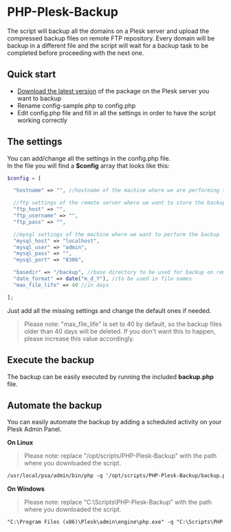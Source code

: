 # PHP-Plesk-Backup
The script will backup all the domains on a Plesk server and upload the compressed backup files on remote FTP repository. Every domain will be backup in a different file and the script will wait for a backup task to be completed before proceeding with the next one.

## Quick start
- [Download the latest version][download-link] of the package on the Plesk server you want to backup<br>
- Rename config-sample.php to config.php<br>
- Edit config.php file and fill in all the settings in order to have the script working correctly

## The settings

You can add/change all the settings in the config.php file.<br>
In the file you will find a **$config** array that looks like this:

```php
$config = [

  "hostname" => "", //hostname of the machine where we are performing the backup

  //ftp settings of the remote server where we want to store the backup
  "ftp_host" => "",
  "ftp_username" => "",
  "ftp_pass" => "",

  //mysql settings of the machine where we want to perform the backup
  "mysql_host" => "localhost",
  "mysql_user" => "admin",
  "mysql_pass" => "",
  "mysql_port" => "8306",

  "basedir" => "/backup", //base directory to be used for backup on remote ftp
  "date_format" => date("m_d_Y"), //to be used in file names
  "max_file_life" => 40 //in days

];
```

Just add all the missing settings and change the default ones if needed.
> Please note: "max_file_life" is set to 40 by default, so the backup files older than 40 days will be deleted. If you don't want this to happen, please increase this value accordingly.

## Execute the backup

The backup can be easily executed by running the included **backup.php** file.

## Automate the backup

You can easily automate the backup by adding a scheduled activity on your Plesk Admin Panel.

**On Linux**<br>
> Please note: replace "/opt/scripts/PHP-Plesk-Backup" with the path where you downloaded the script.  
```html
/usr/local/psa/admin/bin/php -q '/opt/scripts/PHP-Plesk-Backup/backup.php'
```

**On Windows**<br>
> Please note: replace "C:\Scripts\PHP-Plesk-Backup\" with the path where you downloaded the script.  
```html
"C:\Program Files (x86)\Plesk\admin\engine\php.exe" -q "C:\Scripts\PHP-Plesk-Backup\backup.php"
```

[download-link]: https://github.com/josieit/PHP-Plesk-Backup/archive/master.zip
